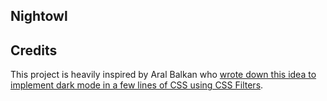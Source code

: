 ## Nightowl




## Credits

This project is heavily inspired by Aral Balkan who [wrote down this idea to implement dark mode in a few lines of CSS using CSS Filters](https://ar.al/2021/08/24/implementing-dark-mode-in-a-handful-of-lines-of-css-with-css-filters/).
